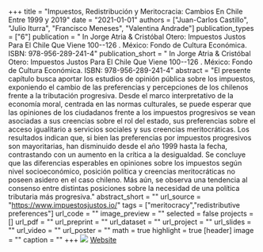 +++
title = "Impuestos, Redistribución y Meritocracia: Cambios En Chile Entre 1999 y 2019"
date = "2021-01-01"
authors = ["Juan-Carlos Castillo", "Julio Iturra", "Francisco Meneses", "Valentina Andrade"]
publication_types = ["6"]
publication = " In Jorge Atria & Cristóbal Otero: Impuestos Justos Para El Chile Que Viene 100--126 . México: Fondo de Cultura Económica. ISBN: 978-956-289-241-4"
publication_short = " In Jorge Atria & Cristóbal Otero: Impuestos Justos Para El Chile Que Viene 100--126 . México: Fondo de Cultura Económica. ISBN: 978-956-289-241-4"
abstract = "El presente capítulo busca aportar los estudios de opinión pública sobre los impuestos, exponiendo el cambio de las preferencias y percepciones de los chilenos frente a la tributación progresiva. Desde el marco interpretativo de la economía moral, centrada en las normas culturales, se puede esperar que las opiniones de los ciudadanos frente a los impuestos progresivos se vean asociadas a sus creencias sobre el rol del estado, sus preferencias sobre el acceso igualitario a servicios sociales y sus creencias meritocráticas. Los resultados indican que, si bien las preferencias por impuestos progresivos son mayoritarias, han disminuido desde el año 1999 hasta la fecha, contrastando con un aumento en la crítica a la desigualdad. Se concluye que las diferencias esperables en opiniones sobre los impuestos según nivel socioeconómico, posición política y creencias meritocráticas no poseen asidero en el caso chileno. Más aún, se observa una tendencia al consenso entre distintas posiciones sobre la necesidad de una política tributaria más progresiva."
abstract_short = ""
url_source = "https://www.impuestosjustos.io/"
tags = ["meritocracy","redistributive preferences"]
url_code = ""
image_preview = ""
selected = false
projects = []
url_pdf = ""
url_preprint = ""
url_dataset = ""
url_project = ""
url_slides = ""
url_video = ""
url_poster = ""
math = true
highlight = true
[header]
image = ""
caption = ""
+++
![](/images/impuestos-justos.jpg) [Website](https://www.impuestosjustos.io/)

